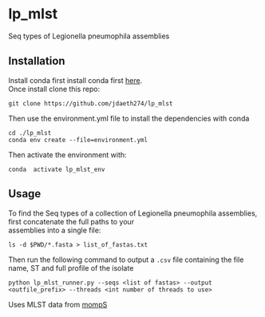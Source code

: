 # lp_mlst
Seq types of Legionella pneumophila assemblies

## Installation ##

Install conda first install conda first [here](https://docs.conda.io/projects/conda/en/latest/user-guide/install). <br />
Once install clone this repo:

	git clone https://github.com/jdaeth274/lp_mlst

Then use the environment.yml file to install the dependencies with conda

	cd ./lp_mlst
	conda env create --file=environment.yml

Then activate the environment with:

	conda  activate lp_mlst_env

## Usage ##
To find the Seq types of a collection of Legionella pneumophila assemblies, first concatenate the full paths to your <br />
assemblies into a single file:

	ls -d $PWD/*.fasta > list_of_fastas.txt

Then run the following command to output a `.csv` file containing the file name, ST and full profile of the isolate

	python lp_mlst_runner.py --seqs <list of fastas> --output <outfile_prefix> --threads <int number of threads to use>

Uses MLST data from [mompS](https://github.com/bioinfo-core-BGU/mompS)


